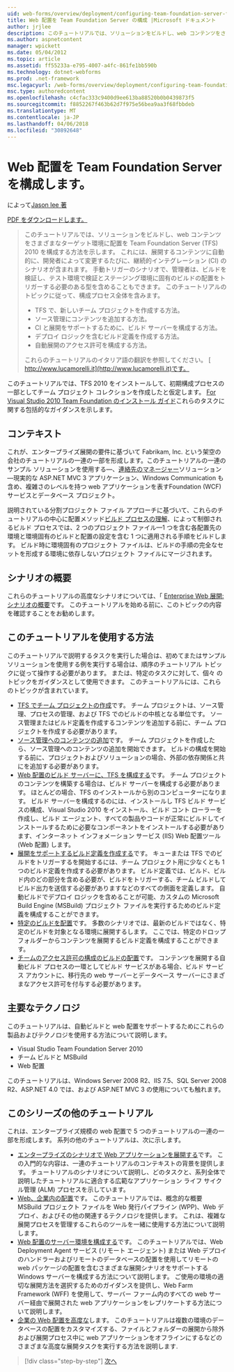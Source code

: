 ```yaml
---
uid: web-forms/overview/deployment/configuring-team-foundation-server-for-web-deployment/configuring-team-foundation-server-for-web-deployment
title: Web 配置を Team Foundation Server の構成 |Microsoft ドキュメント
author: jrjlee
description: このチュートリアルでは、ソリューションをビルドし、web コンテンツをさまざまなターゲット環境に配置を Team Foundation Server (TFS) 2010 を構成する方法を示します。 これ。。。
ms.author: aspnetcontent
manager: wpickett
ms.date: 05/04/2012
ms.topic: article
ms.assetid: ff55233a-e795-4007-a4fc-861fe1bb590b
ms.technology: dotnet-webforms
ms.prod: .net-framework
msc.legacyurl: /web-forms/overview/deployment/configuring-team-foundation-server-for-web-deployment/configuring-team-foundation-server-for-web-deployment
msc.type: authoredcontent
ms.openlocfilehash: c4cfac333c9400d9ee613ba88520b0b0439873f5
ms.sourcegitcommit: f8852267f463b62d7f975e56bea9aa3f68fbbdeb
ms.translationtype: MT
ms.contentlocale: ja-JP
ms.lasthandoff: 04/06/2018
ms.locfileid: "30892648"
---
```

<a name="configuring-team-foundation-server-for-web-deployment"></a>Web 配置を Team Foundation Server を構成します。
====================
によって[Jason lee 著](https://github.com/jrjlee)

[PDF をダウンロードします。](https://msdnshared.blob.core.windows.net/media/MSDNBlogsFS/prod.evol.blogs.msdn.com/CommunityServer.Blogs.Components.WeblogFiles/00/00/00/63/56/8130.DeployingWebAppsInEnterpriseScenarios.pdf)

> このチュートリアルでは、ソリューションをビルドし、web コンテンツをさまざまなターゲット環境に配置を Team Foundation Server (TFS) 2010 を構成する方法を示します。 これには、展開するコンテンツに自動的に、開発者によって変更するたびに、継続的インテグレーション (CI) のシナリオが含まれます。 手動トリガーのシナリオで、管理者は、ビルドを検証し、テスト環境で検証とステージング環境に固有のビルドの配置をトリガーする必要のある型を含めることもできます。 このチュートリアルのトピックに従って、構成プロセス全体を含みます。
> 
> - TFS で、新しいチーム プロジェクトを作成する方法。
> - ソース管理にコンテンツを追加する方法。
> - CI と展開をサポートするために、ビルド サーバーを構成する方法。
> - デプロイ ロジックを含むビルド定義を作成する方法。
> - 自動展開のアクセス許可を構成する方法。
> 
> これらのチュートリアルのイタリア語の翻訳を参照してください。 [ http://www.lucamorelli.it](http://www.lucamorelli.it)です。


このチュートリアルでは、TFS 2010 をインストールして、初期構成プロセスの一部としてチーム プロジェクト コレクションを作成したと仮定します。 [For Visual Studio 2010 Team Foundation のインストール ガイド](https://go.microsoft.com/?linkid=9805132)これらのタスクに関する包括的なガイダンスを示します。

## <a name="context"></a>コンテキスト

これが、エンタープライズ展開の要件に基づいて Fabrikam, Inc. という架空の会社のチュートリアルの一連の一部を形成します。このチュートリアルの一連のサンプル ソリューションを使用する&#x2014;、[連絡先のマネージャー](../web-deployment-in-the-enterprise/the-contact-manager-solution.md)ソリューション&#x2014;現実的な ASP.NET MVC 3 アプリケーション、Windows Communication も含め、複雑さのレベルを持つ web アプリケーションを表すFoundation (WCF) サービスとデータベース プロジェクト。

説明されている分割プロジェクト ファイル アプローチに基づいて、これらのチュートリアルの中心に配置メソッド[ビルド プロセスの理解](../web-deployment-in-the-enterprise/understanding-the-build-process.md)、によって制御されるビルド プロセスでは、2 つのプロジェクト ファイル&#x2014;1 つを含む各配置先の環境と環境固有のビルドと配置の設定を含む 1 つに適用される手順をビルドします。 ビルド時に環境固有のプロジェクト ファイルは、ビルドの手順の完全なセットを形成する環境に依存しないプロジェクト ファイルにマージされます。

## <a name="scenario-overview"></a>シナリオの概要

これらのチュートリアルの高度なシナリオについては、「 [Enterprise Web 展開: シナリオの概要](../deploying-web-applications-in-enterprise-scenarios/enterprise-web-deployment-scenario-overview.md)です。 このチュートリアルを始める前に、このトピックの内容を確認することをお勧めします。

## <a name="how-to-use-this-tutorial"></a>このチュートリアルを使用する方法

このチュートリアルで説明するタスクを実行した場合は、初めてまたはサンプル ソリューションを使用する例を実行する場合は、順序のチュートリアル トピックに従って操作する必要があります。 または、特定のタスクに対して、個々 のトピックをガイダンスとして使用できます。 このチュートリアルには、これらのトピックが含まれています。

- [TFS でチーム プロジェクトの作成](creating-a-team-project-in-tfs.md)です。 チーム プロジェクトは、ソース管理、プロセスの管理、および TFS でのビルドの中核となる単位です。 ソース管理またはビルド定義を作成するコンテンツを追加する前に、チーム プロジェクトを作成する必要があります。
- [ソース管理へのコンテンツの追加](adding-content-to-source-control.md)です。 チーム プロジェクトを作成したら、ソース管理へのコンテンツの追加を開始できます。 ビルドの構成を開始する前に、プロジェクトおよびソリューションの場合、外部の依存関係と共にを追加する必要があります。
- [Web 配置のビルド サーバーに、TFS を構成する](configuring-a-tfs-build-server-for-web-deployment.md)です。 チーム プロジェクトのコンテンツを構築する場合は、ビルド サーバーを構成する必要があります。 ほとんどの場合、TFS のインストールから別のコンピューターになります。 ビルド サーバーを構成するのには、インストールし TFS ビルド サービスの構成、Visual Studio 2010 をインストール、ビルド コント ローラーを作成し、ビルド エージェント、すべての製品やコードが正常にビルドしてインストールするために必要なコンポーネントをインストールする必要があります、インターネット インフォメーション サービス (IIS) Web 配置ツール (Web 配置) します。
- [展開をサポートするビルド定義を作成する](creating-a-build-definition-that-supports-deployment.md)です。 キューまたは TFS でのビルドをトリガーするを開始するには、チーム プロジェクト用に少なくとも 1 つのビルド定義を作成する必要があります。 ビルド定義では、ビルド、ビルド内のどの部分を含める必要が、ビルドをトリガーする、チーム ビルドしてビルド出力を送信する必要がありますなどのすべての側面を定義します。 自動ビルドでデプロイ ロジックを含めることが可能、カスタムの Microsoft Build Engine (MSBuild) プロジェクト ファイルを実行するためのビルド定義を構成することができます。
- [特定のビルドを配置](deploying-a-specific-build.md)です。 多数のシナリオでは、最新のビルドではなく、特定のビルドを対象となる環境に展開するします。 ここでは、特定のドロップ フォルダーからコンテンツを展開するビルド定義を構成することができます。
- [チームのアクセス許可の構成のビルドの配置](configuring-permissions-for-team-build-deployment.md)です。 コンテンツを展開する自動ビルド プロセスの一環としてビルド サービスがある場合、ビルド サービス アカウントに、移行先の web サーバーとデータベース サーバーにさまざまなアクセス許可を付与する必要があります。

## <a name="key-technologies"></a>主要なテクノロジ

このチュートリアルは、自動ビルドと web 配置をサポートするためにこれらの製品およびテクノロジを使用する方法について説明します。

- Visual Studio Team Foundation Server 2010
- チーム ビルドと MSBuild
- Web 配置

このチュートリアルは、Windows Server 2008 R2、IIS 7.5、SQL Server 2008 R2、ASP.NET 4.0 では、および ASP.NET MVC 3 の使用についても触れます。

## <a name="other-tutorials-in-this-series"></a>このシリーズの他のチュートリアル

これは、エンタープライズ規模の web 配置で 5 つのチュートリアルの一連の一部を形成します。 系列の他のチュートリアルは、次に示します。

- [エンタープライズのシナリオで Web アプリケーションを展開する](../deploying-web-applications-in-enterprise-scenarios/deploying-web-applications-in-enterprise-scenarios.md)です。 この入門的な内容は、一連のチュートリアルのコンテキストの背景を提供します。 チュートリアルのシナリオについて説明し、どのタスクと、系列全体で説明したチュートリアルに適合する広範なアプリケーション ライフ サイクル管理 (ALM) プロセスを示しています。
- [Web、企業内の配置](../web-deployment-in-the-enterprise/web-deployment-in-the-enterprise.md)です。 このチュートリアルでは、概念的な概要 MSBuild プロジェクト ファイルを Web 発行パイプライン (WPP)、Web デプロイ、およびその他の関連するテクノロジを提供します。 これは、複雑な展開プロセスを管理するこれらのツールを一緒に使用する方法について説明します。
- [Web 配置のサーバー環境を構成する](../configuring-server-environments-for-web-deployment/configuring-server-environments-for-web-deployment.md)です。 このチュートリアルでは、Web Deployment Agent サービス (リモート エージェント) または Web デプロイのハンドラーおよびリモートのデータベースの配置を使用してリモートの web パッケージの配置を含むさまざまな展開シナリオをサポートする Windows サーバーを構成する方法について説明します。 ご使用の環境の適切な展開方法を選択するためのガイダンスを提供し、Web Farm Framework (WFF) を使用して、サーバー ファーム内のすべての web サーバー経由で展開された web アプリケーションをレプリケートする方法について説明します。
- [企業の Web 配置を高度な](../advanced-enterprise-web-deployment/advanced-enterprise-web-deployment.md)します。 このチュートリアルは複数の環境のデータベースの配置をカスタマイズする、ファイルとフォルダーの展開から除外および展開プロセス中に web アプリケーションをオフラインにするなどのさまざまな高度な展開タスクを実行する方法を説明します.

> [!div class="step-by-step"]
> [次へ](creating-a-team-project-in-tfs.md)
